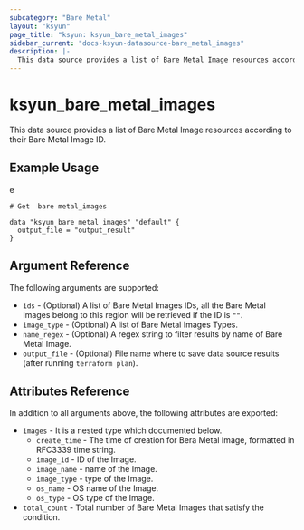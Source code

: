 ```yaml
---
subcategory: "Bare Metal"
layout: "ksyun"
page_title: "ksyun: ksyun_bare_metal_images"
sidebar_current: "docs-ksyun-datasource-bare_metal_images"
description: |-
  This data source provides a list of Bare Metal Image resources according to their Bare Metal Image ID.
---
```


# ksyun_bare_metal_images

This data source provides a list of Bare Metal Image resources according to their Bare Metal Image ID.

## Example Usage

e

```hcl
# Get  bare metal_images

data "ksyun_bare_metal_images" "default" {
  output_file = "output_result"
}
```

## Argument Reference

The following arguments are supported:

* `ids` - (Optional) A list of Bare Metal Images IDs, all the Bare Metal Images belong to this region will be retrieved if the ID is `""`.
* `image_type` - (Optional) A list of Bare Metal Images Types.
* `name_regex` - (Optional) A regex string to filter results by name of Bare Metal Image.
* `output_file` - (Optional) File name where to save data source results (after running `terraform plan`).

## Attributes Reference

In addition to all arguments above, the following attributes are exported:

* `images` - It is a nested type which documented below.
  * `create_time` - The time of creation for Bera Metal Image, formatted in RFC3339 time string.
  * `image_id` - ID of the Image.
  * `image_name` - name of the Image.
  * `image_type` - type of the Image.
  * `os_name` - OS name of the Image.
  * `os_type` - OS type of the Image.
* `total_count` - Total number of Bare Metal Images that satisfy the condition.


